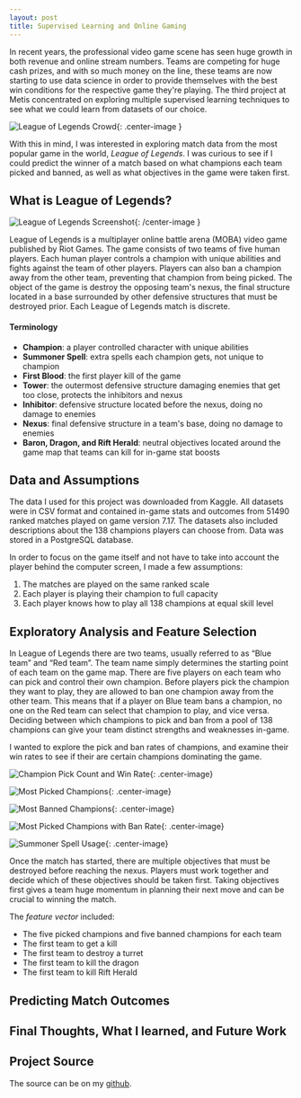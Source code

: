 ```yaml
---   
layout: post   
title: Supervised Learning and Online Gaming   
---   
```


In recent years, the professional video game scene has seen huge growth in both revenue and online stream numbers. Teams are competing for huge cash prizes, and with so much money on the line, these teams are now starting to use data science in order to provide themselves with the best win conditions for the respective game they're playing. The third project at Metis concentrated on exploring multiple supervised learning techniques to see what we could learn from datasets of our choice.  

![League of Legends Crowd](https://zachheick.github.io/images/Project_McNulty_images/lol_crowd.jpg){: .center-image }  

With this in mind, I was interested in exploring match data from the most popular game in the world, *League* *of* *Legends*. I was curious to see if I could predict the winner of a match based on what champions each team picked and banned, as well as what objectives in the game were taken first.  

## What is League of Legends?  

![League of Legends Screenshot](https://zachheick.github.io/images/Project_McNulty_images/lol_screenshot.jpg){: /center-image }  

League of Legends is a multiplayer online battle arena (MOBA) video game published by Riot Games. The game consists of two teams of five human players. Each human player controls a champion with unique abilities and fights against the team of other players. Players can also ban a champion away from the other team, preventing that champion from being picked. The object of the game is destroy the opposing team's nexus, the final structure located in a base surrounded by other defensive structures that must be destroyed prior. Each League of Legends match is discrete.  

#### Terminology  

  * **Champion**: a player controlled character with unique abilities 
  * **Summoner Spell**: extra spells each champion gets, not unique to champion
  * **First Blood**: the first player kill of the game
  * **Tower**: the outermost defensive structure damaging enemies that get too close, protects the inhibitors and nexus
  * **Inhibitor**: defensive structure located before the nexus, doing no damage to enemies
  * **Nexus**: final defensive structure in a team's base, doing no damage to enemies
  * **Baron, Dragon, and Rift Herald**: neutral objectives located around the game map that teams can kill for in-game stat boosts

## Data and Assumptions  

The data I used for this project was downloaded from Kaggle. All datasets were in CSV format and contained in-game stats and outcomes from 51490 ranked matches played on game version 7.17. The datasets also included descriptions about the 138 champions players can choose from. Data was stored in a PostgreSQL database.  

In order to focus on the game itself and not have to take into account the player behind the computer screen, I made a few assumptions:  

  1. The matches are played on the same ranked scale  
  2. Each player is playing their champion to full capacity
  3. Each player knows how to play all 138 champions at equal skill level  

## Exploratory Analysis and Feature Selection  

In League of Legends there are two teams, usually referred to as “Blue team” and “Red team”. The team name simply determines the starting point of each team on the game map. There are five players on each team who can pick and control their own champion. Before players pick the champion they want to play, they are allowed to ban one champion away from the other team. This means that if a player on Blue team bans a champion, no one on the Red team can select that champion to play, and vice versa. Deciding between which champions to pick and ban from a pool of 138 champions can give your team distinct strengths and weaknesses in-game.

I wanted to explore the pick and ban rates of champions, and examine their win rates to see if their are certain champions dominating the game.  

![Champion Pick Count and Win Rate](https://zachheick.github.io/images/Project_McNulty_images/champion_pick_count_and_win_rate.png){: .center-image}

![Most Picked Champions](https://zachheick.github.io/images/Project_McNulty_images/most_picked_champions.png){: .center-image}

![Most Banned Champions](https://zachheick.github.io/images/Project_McNulty_images/most_banned_champions.png){: .center-image}

![Most Picked Champions with Ban Rate](https://zachheick.github.io/images/Project_McNulty_images/most_picked_champions_with_ban_rate.png){: .center-image}

![Summoner Spell Usage](https://zachheick.github.io/images/Project_McNulty_images/summoner_spell_usage.png){: .center-image}  

Once the match has started, there are multiple objectives that must be destroyed before reaching the nexus. Players must work together and decide which of these objectives should be taken first. Taking objectives first gives a team huge momentum in planning their next move and can be crucial to winning the match. 

The *feature* *vector* included:  

  * The five picked champions and five banned champions for each team
  * The first team to get a kill  
  * The first team to destroy a turret  
  * The first team to kill the dragon  
  * The first team to kill Rift Herald

## Predicting Match Outcomes  

## Final Thoughts, What I learned, and Future Work  

## Project Source  

The source can be on my [github](https://github.com/ZachHeick/Project_McNulty).

